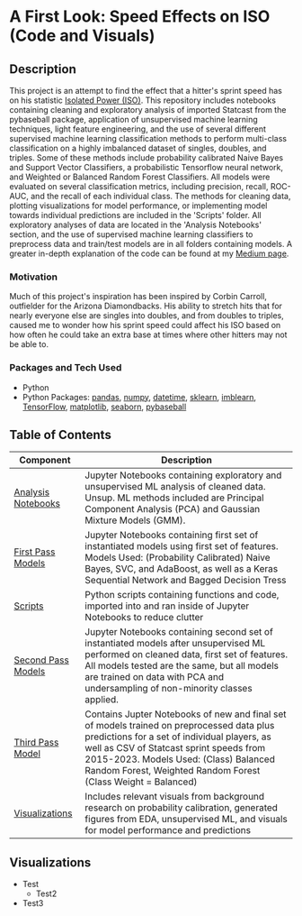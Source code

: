 # A First Look: Speed Effects on ISO (Code and Visuals)

## Description
This project is an attempt to find the effect that a hitter's sprint speed has on his statistic [Isolated Power (ISO)](https://www.mlb.com/glossary/advanced-stats/isolated-power). This repository includes notebooks containing cleaning and exploratory analysis of imported Statcast from the pybaseball package, application of unsupervised machine learning techniques, light feature engineering, and the use of several different supervised machine learning classification methods to perform multi-class classification on a highly imbalanced dataset of singles, doubles, and triples. Some of these methods include probability calibrated Naive Bayes and Support Vector Classifiers, a probabilistic Tensorflow neural network, and Weighted or Balanced Random Forest Classifiers. All models were evaluated on several classification metrics, including precision, recall, ROC-AUC, and the recall of each individual class. The methods for cleaning data, plotting visualizations for model performance, or implementing model towards individual predictions are included in the 'Scripts' folder.
All exploratory analyses of data are located in the 'Analysis Notebooks' section, and the use of supervised machine learning classifiers to preprocess data and train/test models are in all folders containing models. A greater in-depth explanation of the code can be found at my [Medium page](https://medium.com/@joshsalce).

### Motivation
Much of this project's inspiration has been inspired by Corbin Carroll, outfielder for the Arizona Diamondbacks. His ability to stretch hits that for nearly everyone else are singles into doubles, and from doubles to triples, caused me to wonder how his sprint speed could affect his ISO based on how often he could take an extra base at times where other hitters may not be able to.

### Packages and Tech Used
- Python
- Python Packages: [pandas](https://pandas.pydata.org/docs/), [numpy](https://numpy.org/doc/), [datetime](https://docs.python.org/3/library/datetime.html), [sklearn](https://scikit-learn.org/stable/index.html), [imblearn](https://scikit-learn.org/stable/index.html), [TensorFlow](https://tensorflow.org/), [matplotlib](https://matplotlib.org/), [seaborn](https://seaborn.pydata.org/), [pybaseball](https://pypi.org/project/pybaseball/) 

## Table of Contents

| Component | Description |
|-------|---------------------------------------------------------------------------------------------------------------------------------------------------|
| [Analysis Notebooks](https://github.com/joshsalce/Speed_ISO/tree/main/Analysis%20Notebooks)| Jupyter Notebooks containing exploratory and unsupervised ML analysis of cleaned data. Unsup. ML methods included are Principal Component Analysis (PCA) and Gaussian Mixture Models (GMM). | 
| [First Pass Models](https://github.com/joshsalce/Speed_ISO/tree/main/First%20Pass%20Models) | Jupyter Notebooks containing first set of instantiated models using first set of features. Models Used: (Probability Calibrated) Naive Bayes, SVC, and AdaBoost, as well as a Keras Sequential Network and Bagged Decision Tress |
| [Scripts](https://github.com/joshsalce/Speed_ISO/tree/main/Scripts) | Python scripts containing functions and code, imported into and ran inside of Jupyter Notebooks to reduce clutter |
| [Second Pass Models](https://github.com/joshsalce/Speed_ISO/tree/main/Second%20Pass%20Model) | Jupyter Notebooks containing second set of instantiated models after unsupervised ML performed on cleaned data, first set of features. All models tested are the same, but all models are trained on data with PCA and undersampling of non-minority classes applied. |
| [Third Pass Model](https://github.com/joshsalce/Speed_ISO/tree/main/Third%20Pass%20Model) | Contains Jupter Notebooks of new and final set of models trained on preprocessed data plus predictions for a set of individual players, as well as CSV of Statcast sprint speeds from 2015-2023. Models Used: (Class) Balanced Random Forest, Weighted Random Forest (Class Weight = Balanced) |
| [Visualizations](https://github.com/joshsalce/Speed_ISO/tree/main/Visualizations) | Includes relevant visuals from background research on probability calibration, generated figures from EDA, unsupervised ML, and visuals for model performance and predictions |

## Visualizations
- Test
  - Test2
- Test3

